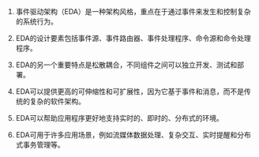 

1. 事件驱动架构（EDA）是一种架构风格，重点在于通过事件来发生和控制复杂的系统行为。

2. EDA的设计要素包括事件源、事件路由器、事件处理程序、命令源和命令处理程序。

3. EDA的另一个重要特点是松散耦合，不同组件之间可以独立开发、测试和部署。

4. EDA可以提供更高的可伸缩性和可扩展性，因为它基于事件和消息，而不是传统的复杂的软件架构。

5. EDA可以帮助应用程序更好地支持实时的、即时的、分布式的环境。

6. EDA可用于许多应用场景，例如流媒体数据处理、复杂交互、实时提醒和分布式事务管理等。